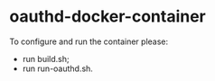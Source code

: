 oauthd-docker-container
=======================

To configure and run the container please:
 - run build.sh;
 - run run-oauthd.sh.
